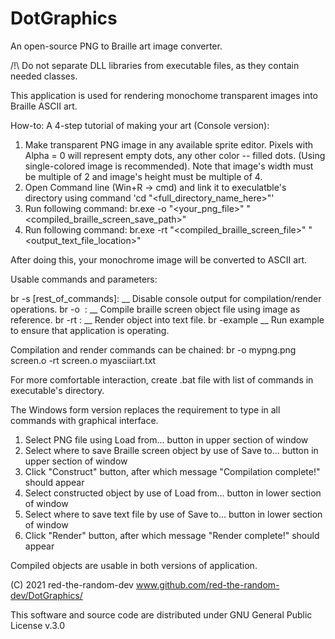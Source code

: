 # DotGraphics
An open-source PNG to Braille art image converter.

/!\ Do not separate DLL libraries from executable files, as they contain needed classes.

This application is used for rendering monochome transparent images into Braille ASCII art.

How-to: A 4-step tutorial of making your art (Console version):
1) Make transparent PNG image in any available sprite editor. Pixels with Alpha = 0 will represent empty dots, any other color -- filled dots. (Using single-colored image is recommended). Note that image's width must be multiple of 2 and image's height must be multiple of 4.
2) Open Command line (Win+R -> cmd) and link it to execulatble's directory using command 'cd "<full_directory_name_here>"'
3) Run following command: 
br.exe -o "<your_png_file>" "<compiled_braille_screen_save_path>"
4) Run following command:
br.exe -rt "<compiled_braille_screen_file>" "<output_text_file_location>"

After doing this, your monochrome image will be converted to ASCII art.

Usable commands and parameters:

br -s [rest_of_commands]:
__ Disable console output for compilation/render operations. 
br -o <image> <savepath>:
__ Compile braille screen object file using image as reference.
br -rt <object> <savepath>:
__ Render object into text file.
br -example
__ Run example to ensure that application is operating.

Compilation and render commands can be chained:
br -o mypng.png screen.o -rt screen.o myasciiart.txt

For more comfortable interaction, create .bat file with list of commands in executable's directory.

The Windows form version replaces the requirement to type in all commands with graphical interface.
1. Select PNG file using Load from... button in upper section of window
2. Select where to save Braille screen object by use of Save to... button in upper section of window
3. Click "Construct" button, after which message "Compilation complete!" should appear
4. Select constructed object by use of Load from... button in lower section of window
5. Select where to save text file by use of Save to... button in lower section of window
6. Click "Render" button, after which message "Render complete!" should appear

Compiled objects are usable in both versions of application.

(C) 2021 red-the-random-dev
www.github.com/red-the-random-dev/DotGraphics/

This software and source code are distributed under GNU General Public License v.3.0
